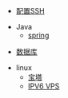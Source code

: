 - [配置SSH](git/ssh)  
* Java  
    - [spring](java/spring)
- [数据库](sql/sql)
* linux
    - [宝塔 ](linux/宝塔.md)
    - [IPV6 VPS](linux/ipv6.md)